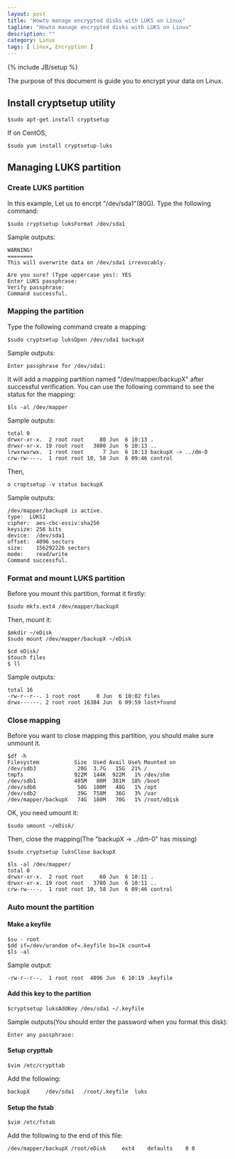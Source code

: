 ```yaml
---
layout: post
title: "Howto manage encrypted disks with LUKS on Linux"
tagline: "Howto manage encrypted disks with LUKS on Linux"
description: ""
category: Linux
tags: [ Linux, Encryption ]
---
```

{% include JB/setup %}

The purpose of this document is guide you to encrypt your data on Linux.

## Install cryptsetup utility

	$sudo apt-get install cryptsetup

If on CentOS,

	$sudo yum install cryptsetup-luks

## Managing LUKS partition

### Create LUKS partition 
 
In this example,  Let us to encrpt "/dev/sda1"(80G). Type the following command:

	$sudo cryptsetup luksFormat /dev/sda1

Sample outputs:

	WARNING!
	========
	This will overwrite data on /dev/sda1 irrevocably.

	Are you sure? (Type uppercase yes): YES
	Enter LUKS passphrase: 
	Verify passphrase: 
	Command successful.

### Mapping the partition

Type the following command create a mapping:

	$sudo cryptsetup luksOpen /dev/sda1 backupX

Sample outputs:

	Enter passphrase for /dev/sda1:

It will add a mapping partition named "/dev/mapper/backupX" after successful verification. You can use the following 
command to see the status for the mapping:

	$ls -al /dev/mapper

Sample outputs:

	total 0
	drwxr-xr-x.  2 root root     80 Jun  6 10:13 .
	drwxr-xr-x. 19 root root   3800 Jun  6 10:13 ..
	lrwxrwxrwx.  1 root root      7 Jun  6 10:13 backupX -> ../dm-0
	crw-rw----.  1 root root 10, 58 Jun  6 09:46 control

Then,

	o croptsetup -v status backupX

Sample outputs:

	/dev/mapper/backupX is active.
	type:  LUKS1
	cipher:  aes-cbc-essiv:sha256
	keysize: 256 bits
	device:  /dev/sda1
	offset:  4096 sectors
	size:    156292226 sectors
	mode:    read/write
	Command successful.

### Format and mount LUKS partition

Before you mount this partition, format it firstly:

	$sudo mkfs.ext4	/dev/mapper/backupX

Then, mount it:

	$mkdir ~/eDisk
    $sudo mount /dev/mapper/backupX	~/eDisk

	$cd eDisk/
	$touch files
	$ ll

Sample outputs:

	total 16
	-rw-r--r--. 1 root root     0 Jun  6 10:02 files
	drwx------. 2 root root 16384 Jun  6 09:59 lost+found

### Close mapping

Before you want to close mapping this partition, you should make sure unmount it.

	$df -h
	Filesystem           Size  Used Avail Use% Mounted on
	/dev/sdb3             20G  3.7G   15G  21% /
	tmpfs                922M  144K  922M   1% /dev/shm
	/dev/sdb1            485M   80M  381M  18% /boot
	/dev/sdb6             50G  180M   48G   1% /opt
	/dev/sdb2             39G  758M   36G   3% /var
	/dev/mapper/backupX   74G  180M   70G   1% /root/eDisk

OK, you need umount it:

	$sudo umount ~/eDisk/

Then, close the mapping(The "backupX -> ../dm-0" has missing)

	$sudo cryptsetup luksClose backupX

	$ls -al /dev/mapper/
	total 0
	drwxr-xr-x.  2 root root     60 Jun  6 10:11 .
	drwxr-xr-x. 19 root root   3780 Jun  6 10:11 ..
	crw-rw----.  1 root root 10, 58 Jun  6 09:46 control

### Auto mount the partition

#### Make a keyfile
	
	$su - root
	$dd if=/dev/urandom of=.keyfile bs=1k count=4
	$ls -al

Sample output:

	-rw-r--r--.  1 root root  4096 Jun  6 10:19 .keyfile

#### Add this key to the partition

	$cryptsetup luksAddKey /dev/sda1 ~/.keyfile

Sample outputs(You should enter the password when you format this disk):	

	Enter any passphrase:

#### Setup crypttab

	$vim /etc/crypttab

Add the following:

	backupX		/dev/sda1	/root/.keyfile	luks

#### Setup the fstab

	$vim /etc/fstab

Add the following to the end of this file:

	/dev/mapper/backupX	/root/eDisk		ext4    defaults	0 0



	
	



	

